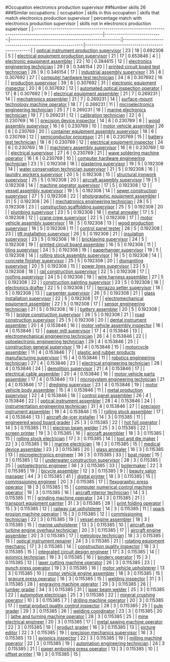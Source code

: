 #Occupation electronics production supervisor
##Number skills 26
###Similar occupations:
| occupation                                                                                                      |   skills in this occupation |   skills that match electronics production supervisor |   percentage match with electronics production supervisor |   skills not in electronics production supervisor |
|:----------------------------------------------------------------------------------------------------------------|----------------------------:|------------------------------------------------------:|----------------------------------------------------------:|--------------------------------------------------:|
| [optical instrument production supervisor](optical_instrument_production_supervisor.md)                         |                          23 |                                                    18 |                                                  0.692308 |                                                 5 |
| [electrical equipment production supervisor](electrical_equipment_production_supervisor.md)                     |                          21 |                                                    17 |                                                  0.653846 |                                                 4 |
| [electronic equipment assembler](electronic_equipment_assembler.md)                                             |                          22 |                                                    10 |                                                  0.384615 |                                                12 |
| [electronics engineering technician](electronics_engineering_technician.md)                                     |                          29 |                                                     9 |                                                  0.346154 |                                                20 |
| [printed circuit board test technician](printed_circuit_board_test_technician.md)                               |                          26 |                                                     9 |                                                  0.346154 |                                                17 |
| [industrial assembly supervisor](industrial_assembly_supervisor.md)                                             |                          35 |                                                     8 |                                                  0.307692 |                                                27 |
| [computer hardware test technician](computer_hardware_test_technician.md)                                       |                          24 |                                                     8 |                                                  0.307692 |                                                16 |
| [production supervisor](production_supervisor.md)                                                               |                          39 |                                                     8 |                                                  0.307692 |                                                31 |
| [electronic equipment inspector](electronic_equipment_inspector.md)                                             |                          20 |                                                     8 |                                                  0.307692 |                                                12 |
| [automated optical inspection operator](automated_optical_inspection_operator.md)                               |                          17 |                                                     8 |                                                  0.307692 |                                                 9 |
| [electrical equipment assembler](electrical_equipment_assembler.md)                                             |                          21 |                                                     7 |                                                  0.269231 |                                                14 |
| [mechatronics assembler](mechatronics_assembler.md)                                                             |                          21 |                                                     7 |                                                  0.269231 |                                                14 |
| [surface-mount technology machine operator](surface-mount_technology_machine_operator.md)                       |                          18 |                                                     7 |                                                  0.269231 |                                                11 |
| [microelectronics engineering technician](microelectronics_engineering_technician.md)                           |                          25 |                                                     7 |                                                  0.269231 |                                                18 |
| [marine electronics technician](marine_electronics_technician.md)                                               |                          19 |                                                     7 |                                                  0.269231 |                                                12 |
| [calibration technician](calibration_technician.md)                                                             |                          22 |                                                     6 |                                                  0.230769 |                                                16 |
| [precision device inspector](precision_device_inspector.md)                                                     |                          14 |                                                     6 |                                                  0.230769 |                                                 8 |
| [wood assembly supervisor](wood_assembly_supervisor.md)                                                         |                          16 |                                                     6 |                                                  0.230769 |                                                10 |
| [motor vehicle assembler](motor_vehicle_assembler.md)                                                           |                          26 |                                                     6 |                                                  0.230769 |                                                20 |
| [container equipment assembly supervisor](container_equipment_assembly_supervisor.md)                           |                          18 |                                                     6 |                                                  0.230769 |                                                12 |
| [semiconductor processor](semiconductor_processor.md)                                                           |                          21 |                                                     6 |                                                  0.230769 |                                                15 |
| [battery test technician](battery_test_technician.md)                                                           |                          18 |                                                     6 |                                                  0.230769 |                                                12 |
| [electrical equipment inspector](electrical_equipment_inspector.md)                                             |                          24 |                                                     6 |                                                  0.230769 |                                                18 |
| [machinery assembly supervisor](machinery_assembly_supervisor.md)                                               |                          16 |                                                     6 |                                                  0.230769 |                                                10 |
| [electrical supervisor](electrical_supervisor.md)                                                               |                          27 |                                                     6 |                                                  0.230769 |                                                21 |
| [wave soldering machine operator](wave_soldering_machine_operator.md)                                           |                          16 |                                                     6 |                                                  0.230769 |                                                10 |
| [computer hardware engineering technician](computer_hardware_engineering_technician.md)                         |                          23 |                                                     5 |                                                  0.192308 |                                                18 |
| [plastering supervisor](plastering_supervisor.md)                                                               |                          19 |                                                     5 |                                                  0.192308 |                                                14 |
| [water conservation technician supervisor](water_conservation_technician_supervisor.md)                         |                          21 |                                                     5 |                                                  0.192308 |                                                16 |
| [laundry workers supervisor](laundry_workers_supervisor.md)                                                     |                          20 |                                                     5 |                                                  0.192308 |                                                15 |
| [structural ironwork supervisor](structural_ironwork_supervisor.md)                                             |                          25 |                                                     5 |                                                  0.192308 |                                                20 |
| [aircraft assembly supervisor](aircraft_assembly_supervisor.md)                                                 |                          19 |                                                     5 |                                                  0.192308 |                                                14 |
| [machine operator supervisor](machine_operator_supervisor.md)                                                   |                          17 |                                                     5 |                                                  0.192308 |                                                12 |
| [vessel assembly supervisor](vessel_assembly_supervisor.md)                                                     |                          19 |                                                     5 |                                                  0.192308 |                                                14 |
| [sewer construction supervisor](sewer_construction_supervisor.md)                                               |                          27 |                                                     5 |                                                  0.192308 |                                                22 |
| [photographic equipment assembler](photographic_equipment_assembler.md)                                         |                          31 |                                                     5 |                                                  0.192308 |                                                26 |
| [mechatronics engineering technician](mechatronics_engineering_technician.md)                                   |                          28 |                                                     5 |                                                  0.192308 |                                                23 |
| [construction scaffolding supervisor](construction_scaffolding_supervisor.md)                                   |                          25 |                                                     5 |                                                  0.192308 |                                                20 |
| [plumbing supervisor](plumbing_supervisor.md)                                                                   |                          23 |                                                     5 |                                                  0.192308 |                                                18 |
| [metal annealer](metal_annealer.md)                                                                             |                          17 |                                                     5 |                                                  0.192308 |                                                12 |
| [crane crew supervisor](crane_crew_supervisor.md)                                                               |                          22 |                                                     5 |                                                  0.192308 |                                                17 |
| [motor vehicle assembly supervisor](motor_vehicle_assembly_supervisor.md)                                       |                          18 |                                                     5 |                                                  0.192308 |                                                13 |
| [wood production supervisor](wood_production_supervisor.md)                                                     |                          16 |                                                     5 |                                                  0.192308 |                                                11 |
| [control panel tester](control_panel_tester.md)                                                                 |                          28 |                                                     5 |                                                  0.192308 |                                                23 |
| [lift installation supervisor](lift_installation_supervisor.md)                                                 |                          26 |                                                     5 |                                                  0.192308 |                                                21 |
| [insulation supervisor](insulation_supervisor.md)                                                               |                          23 |                                                     5 |                                                  0.192308 |                                                18 |
| [bricklaying supervisor](bricklaying_supervisor.md)                                                             |                          24 |                                                     5 |                                                  0.192308 |                                                19 |
| [printed circuit board assembler](printed_circuit_board_assembler.md)                                           |                          16 |                                                     5 |                                                  0.192308 |                                                11 |
| [tiling supervisor](tiling_supervisor.md)                                                                       |                          24 |                                                     5 |                                                  0.192308 |                                                19 |
| [paperhanger supervisor](paperhanger_supervisor.md)                                                             |                          19 |                                                     5 |                                                  0.192308 |                                                14 |
| [rolling stock assembly supervisor](rolling_stock_assembly_supervisor.md)                                       |                          19 |                                                     5 |                                                  0.192308 |                                                14 |
| [concrete finisher supervisor](concrete_finisher_supervisor.md)                                                 |                          25 |                                                     5 |                                                  0.192308 |                                                20 |
| [dismantling supervisor](dismantling_supervisor.md)                                                             |                          20 |                                                     5 |                                                  0.192308 |                                                15 |
| [power lines supervisor](power_lines_supervisor.md)                                                             |                          23 |                                                     5 |                                                  0.192308 |                                                18 |
| [rail construction supervisor](rail_construction_supervisor.md)                                                 |                          22 |                                                     5 |                                                  0.192308 |                                                17 |
| [roofing supervisor](roofing_supervisor.md)                                                                     |                          24 |                                                     5 |                                                  0.192308 |                                                19 |
| [wire harness assembler](wire_harness_assembler.md)                                                             |                          27 |                                                     5 |                                                  0.192308 |                                                22 |
| [construction painting supervisor](construction_painting_supervisor.md)                                         |                          23 |                                                     5 |                                                  0.192308 |                                                18 |
| [electronics drafter](electronics_drafter.md)                                                                   |                          22 |                                                     5 |                                                  0.192308 |                                                17 |
| [terrazzo setter supervisor](terrazzo_setter_supervisor.md)                                                     |                          18 |                                                     5 |                                                  0.192308 |                                                13 |
| [carpenter supervisor](carpenter_supervisor.md)                                                                 |                          26 |                                                     5 |                                                  0.192308 |                                                21 |
| [glass installation supervisor](glass_installation_supervisor.md)                                               |                          22 |                                                     5 |                                                  0.192308 |                                                17 |
| [electromechanical equipment assembler](electromechanical_equipment_assembler.md)                               |                          22 |                                                     5 |                                                  0.192308 |                                                17 |
| [sensor engineering technician](sensor_engineering_technician.md)                                               |                          21 |                                                     5 |                                                  0.192308 |                                                16 |
| [battery assembler](battery_assembler.md)                                                                       |                          20 |                                                     5 |                                                  0.192308 |                                                15 |
| [bridge construction supervisor](bridge_construction_supervisor.md)                                             |                          26 |                                                     5 |                                                  0.192308 |                                                21 |
| [road construction supervisor](road_construction_supervisor.md)                                                 |                          25 |                                                     5 |                                                  0.192308 |                                                20 |
| [dental instrument assembler](dental_instrument_assembler.md)                                                   |                          20 |                                                     4 |                                                  0.153846 |                                                16 |
| [motor vehicle assembly inspector](motor_vehicle_assembly_inspector.md)                                         |                          16 |                                                     4 |                                                  0.153846 |                                                12 |
| [paper mill supervisor](paper_mill_supervisor.md)                                                               |                          17 |                                                     4 |                                                  0.153846 |                                                13 |
| [electromechanical engineering technician](electromechanical_engineering_technician.md)                         |                          26 |                                                     4 |                                                  0.153846 |                                                22 |
| [optoelectronic engineering technician](optoelectronic_engineering_technician.md)                               |                          29 |                                                     4 |                                                  0.153846 |                                                25 |
| [construction general supervisor](construction_general_supervisor.md)                                           |                          19 |                                                     4 |                                                  0.153846 |                                                15 |
| [motorcycle assembler](motorcycle_assembler.md)                                                                 |                          11 |                                                     4 |                                                  0.153846 |                                                 7 |
| [plastic and rubber products manufacturing supervisor](plastic_and_rubber_products_manufacturing_supervisor.md) |                          15 |                                                     4 |                                                  0.153846 |                                                11 |
| [robotics engineering technician](robotics_engineering_technician.md)                                           |                          27 |                                                     4 |                                                  0.153846 |                                                23 |
| [electrical engineering technician](electrical_engineering_technician.md)                                       |                          28 |                                                     4 |                                                  0.153846 |                                                24 |
| [demolition supervisor](demolition_supervisor.md)                                                               |                          21 |                                                     4 |                                                  0.153846 |                                                17 |
| [electrical cable assembler](electrical_cable_assembler.md)                                                     |                          20 |                                                     4 |                                                  0.153846 |                                                16 |
| [motor vehicle parts assembler](motor_vehicle_parts_assembler.md)                                               |                          17 |                                                     4 |                                                  0.153846 |                                                13 |
| [microsystem engineering technician](microsystem_engineering_technician.md)                                     |                          21 |                                                     4 |                                                  0.153846 |                                                17 |
| [dredging supervisor](dredging_supervisor.md)                                                                   |                          23 |                                                     4 |                                                  0.153846 |                                                19 |
| [motor vehicle body assembler](motor_vehicle_body_assembler.md)                                                 |                          15 |                                                     4 |                                                  0.153846 |                                                11 |
| [metal production supervisor](metal_production_supervisor.md)                                                   |                          22 |                                                     4 |                                                  0.153846 |                                                18 |
| [control panel assembler](control_panel_assembler.md)                                                           |                          26 |                                                     4 |                                                  0.153846 |                                                22 |
| [optical instrument assembler](optical_instrument_assembler.md)                                                 |                          28 |                                                     4 |                                                  0.153846 |                                                24 |
| [instrumentation engineering technician](instrumentation_engineering_technician.md)                             |                          31 |                                                     4 |                                                  0.153846 |                                                27 |
| [precision instrument assembler](precision_instrument_assembler.md)                                             |                          19 |                                                     4 |                                                  0.153846 |                                                15 |
| [rolling stock assembler](rolling_stock_assembler.md)                                                           |                          17 |                                                     4 |                                                  0.153846 |                                                13 |
| [aircraft de-icer installer](aircraft_de-icer_installer.md)                                                     |                          14 |                                                     3 |                                                  0.115385 |                                                11 |
| [engineered wood board grader](engineered_wood_board_grader.md)                                                 |                          25 |                                                     3 |                                                  0.115385 |                                                22 |
| [hot foil operator](hot_foil_operator.md)                                                                       |                          14 |                                                     3 |                                                  0.115385 |                                                11 |
| [electron beam welder](electron_beam_welder.md)                                                                 |                          25 |                                                     3 |                                                  0.115385 |                                                22 |
| [screen printer](screen_printer.md)                                                                             |                          19 |                                                     3 |                                                  0.115385 |                                                16 |
| [aircraft assembler](aircraft_assembler.md)                                                                     |                          18 |                                                     3 |                                                  0.115385 |                                                15 |
| [rolling stock electrician](rolling_stock_electrician.md)                                                       |                          17 |                                                     3 |                                                  0.115385 |                                                14 |
| [tool and die maker](tool_and_die_maker.md)                                                                     |                          22 |                                                     3 |                                                  0.115385 |                                                19 |
| [marine electrician](marine_electrician.md)                                                                     |                          18 |                                                     3 |                                                  0.115385 |                                                15 |
| [medical device assembler](medical_device_assembler.md)                                                         |                          23 |                                                     3 |                                                  0.115385 |                                                20 |
| [glass annealer](glass_annealer.md)                                                                             |                          16 |                                                     3 |                                                  0.115385 |                                                13 |
| [microelectronics engineer](microelectronics_engineer.md)                                                       |                          36 |                                                     3 |                                                  0.115385 |                                                33 |
| [boat rigger](boat_rigger.md)                                                                                   |                          15 |                                                     3 |                                                  0.115385 |                                                12 |
| [underwater construction supervisor](underwater_construction_supervisor.md)                                     |                          28 |                                                     3 |                                                  0.115385 |                                                25 |
| [optoelectronic engineer](optoelectronic_engineer.md)                                                           |                          36 |                                                     3 |                                                  0.115385 |                                                33 |
| [boilermaker](boilermaker.md)                                                                                   |                          22 |                                                     3 |                                                  0.115385 |                                                19 |
| [bicycle assembler](bicycle_assembler.md)                                                                       |                          12 |                                                     3 |                                                  0.115385 |                                                 9 |
| [beauty salon manager](beauty_salon_manager.md)                                                                 |                          44 |                                                     3 |                                                  0.115385 |                                                41 |
| [digital printer](digital_printer.md)                                                                           |                          18 |                                                     3 |                                                  0.115385 |                                                15 |
| [commissioning engineer](commissioning_engineer.md)                                                             |                          20 |                                                     3 |                                                  0.115385 |                                                17 |
| [flexographic press operator](flexographic_press_operator.md)                                                   |                          18 |                                                     3 |                                                  0.115385 |                                                15 |
| [computer numerical control machine operator](computer_numerical_control_machine_operator.md)                   |                          19 |                                                     3 |                                                  0.115385 |                                                16 |
| [aircraft interior technician](aircraft_interior_technician.md)                                                 |                          14 |                                                     3 |                                                  0.115385 |                                                11 |
| [grinding machine operator](grinding_machine_operator.md)                                                       |                          24 |                                                     3 |                                                  0.115385 |                                                21 |
| [transport equipment painter](transport_equipment_painter.md)                                                   |                          31 |                                                     3 |                                                  0.115385 |                                                28 |
| [print folding operator](print_folding_operator.md)                                                             |                          15 |                                                     3 |                                                  0.115385 |                                                12 |
| [railway car upholsterer](railway_car_upholsterer.md)                                                           |                          14 |                                                     3 |                                                  0.115385 |                                                11 |
| [spark erosion machine operator](spark_erosion_machine_operator.md)                                             |                          15 |                                                     3 |                                                  0.115385 |                                                12 |
| [commissioning technician](commissioning_technician.md)                                                         |                          22 |                                                     3 |                                                  0.115385 |                                                19 |
| [vessel engine assembler](vessel_engine_assembler.md)                                                           |                          18 |                                                     3 |                                                  0.115385 |                                                15 |
| [marine upholsterer](marine_upholsterer.md)                                                                     |                          13 |                                                     3 |                                                  0.115385 |                                                10 |
| [aircraft gas turbine engine overhaul technician](aircraft_gas_turbine_engine_overhaul_technician.md)           |                          20 |                                                     3 |                                                  0.115385 |                                                17 |
| [aircraft engine assembler](aircraft_engine_assembler.md)                                                       |                          20 |                                                     3 |                                                  0.115385 |                                                17 |
| [metrology technician](metrology_technician.md)                                                                 |                          18 |                                                     3 |                                                  0.115385 |                                                15 |
| [optical instrument repairer](optical_instrument_repairer.md)                                                   |                          24 |                                                     3 |                                                  0.115385 |                                                21 |
| [rotating equipment mechanic](rotating_equipment_mechanic.md)                                                   |                          17 |                                                     3 |                                                  0.115385 |                                                14 |
| [construction quality inspector](construction_quality_inspector.md)                                             |                          18 |                                                     3 |                                                  0.115385 |                                                15 |
| [integrated circuit design engineer](integrated_circuit_design_engineer.md)                                     |                          17 |                                                     3 |                                                  0.115385 |                                                14 |
| [avionics technician](avionics_technician.md)                                                                   |                          19 |                                                     3 |                                                  0.115385 |                                                16 |
| [bindery operator](bindery_operator.md)                                                                         |                          15 |                                                     3 |                                                  0.115385 |                                                12 |
| [laser cutting machine operator](laser_cutting_machine_operator.md)                                             |                          26 |                                                     3 |                                                  0.115385 |                                                23 |
| [punch press operator](punch_press_operator.md)                                                                 |                          19 |                                                     3 |                                                  0.115385 |                                                16 |
| [motor vehicle upholsterer](motor_vehicle_upholsterer.md)                                                       |                          13 |                                                     3 |                                                  0.115385 |                                                10 |
| [motor vehicle engine assembler](motor_vehicle_engine_assembler.md)                                             |                          18 |                                                     3 |                                                  0.115385 |                                                15 |
| [gravure press operator](gravure_press_operator.md)                                                             |                          18 |                                                     3 |                                                  0.115385 |                                                15 |
| [welding inspector](welding_inspector.md)                                                                       |                          31 |                                                     3 |                                                  0.115385 |                                                28 |
| [engraving machine operator](engraving_machine_operator.md)                                                     |                          29 |                                                     3 |                                                  0.115385 |                                                26 |
| [lumber grader](lumber_grader.md)                                                                               |                          34 |                                                     3 |                                                  0.115385 |                                                31 |
| [laser beam welder](laser_beam_welder.md)                                                                       |                          25 |                                                     3 |                                                  0.115385 |                                                22 |
| [automotive electrician](automotive_electrician.md)                                                             |                          25 |                                                     3 |                                                  0.115385 |                                                22 |
| [mineral crushing operator](mineral_crushing_operator.md)                                                       |                          10 |                                                     3 |                                                  0.115385 |                                                 7 |
| [drilling machine operator](drilling_machine_operator.md)                                                       |                          20 |                                                     3 |                                                  0.115385 |                                                17 |
| [metal product quality control inspector](metal_product_quality_control_inspector.md)                           |                          28 |                                                     3 |                                                  0.115385 |                                                25 |
| [pulp grader](pulp_grader.md)                                                                                   |                          29 |                                                     3 |                                                  0.115385 |                                                26 |
| [welding coordinator](welding_coordinator.md)                                                                   |                          23 |                                                     3 |                                                  0.115385 |                                                20 |
| [lathe and turning machine operator](lathe_and_turning_machine_operator.md)                                     |                          28 |                                                     3 |                                                  0.115385 |                                                25 |
| [mine electrical engineer](mine_electrical_engineer.md)                                                         |                          20 |                                                     3 |                                                  0.115385 |                                                17 |
| [metal sawing machine operator](metal_sawing_machine_operator.md)                                               |                          22 |                                                     3 |                                                  0.115385 |                                                19 |
| [product grader](product_grader.md)                                                                             |                          16 |                                                     3 |                                                  0.115385 |                                                13 |
| [picture editor](picture_editor.md)                                                                             |                          22 |                                                     3 |                                                  0.115385 |                                                19 |
| [precision mechanics supervisor](precision_mechanics_supervisor.md)                                             |                          16 |                                                     3 |                                                  0.115385 |                                                13 |
| [avionics inspector](avionics_inspector.md)                                                                     |                          22 |                                                     3 |                                                  0.115385 |                                                19 |
| [milling machine operator](milling_machine_operator.md)                                                         |                          22 |                                                     3 |                                                  0.115385 |                                                19 |
| [automation engineering technician](automation_engineering_technician.md)                                       |                          24 |                                                     3 |                                                  0.115385 |                                                21 |
| [paper embosing press operator](paper_embosing_press_operator.md)                                               |                          13 |                                                     3 |                                                  0.115385 |                                                10 |
| [offset printer](offset_printer.md)                                                                             |                          18 |                                                     3 |                                                  0.115385 |                                                15 |
